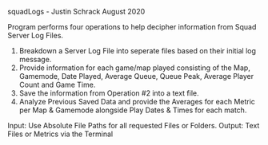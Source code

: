 squadLogs - Justin Schrack August 2020

Program performs four operations to help decipher information from Squad Server Log Files.

1) Breakdown a Server Log File into seperate files based on their initial log message.
2) Provide information for each game/map played consisting of the Map, Gamemode, Date Played, Average Queue, Queue Peak, Average Player Count and Game Time.
3) Save the information from Operation #2 into a text file.
4) Analyze Previous Saved Data and provide the Averages for each Metric per Map & Gamemode alongside Play Dates & Times for each match.

Input: Use Absolute File Paths for all requested Files or Folders.
Output: Text Files or Metrics via the Terminal

